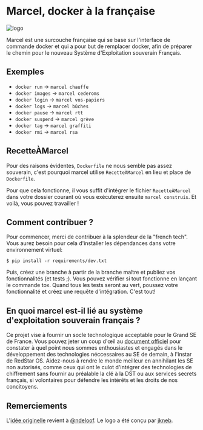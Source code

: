 # Marcel, docker à la française

![logo](https://brouberol.github.io/marcel/images/logo/marcel-logo.png)

Marcel est une surcouche française qui se base sur l'interface de commande docker et qui a pour but de remplacer docker, afin de préparer le chemin pour le nouveau Système d'Exploitation souverain Français.

## Exemples

* ``docker run`` → ``marcel chauffe``
* ``docker images`` → ``marcel cederoms``
* ``docker login`` → ``marcel vos-papiers``
* ``docker logs`` → ``marcel bûches``
* ``docker pause`` → ``marcel rtt``
* ``docker suspend`` → ``marcel grève``
* ``docker tag`` → ``marcel graffiti``
* ``docker rmi`` → ``marcel rsa``

## RecetteÀMarcel

Pour des raisons évidentes, ``Dockerfile`` ne nous semble pas assez souverain, c'est pourquoi marcel utilise ``RecetteÀMarcel`` en lieu et place de ``Dockerfile``.

Pour que cela fonctionne, il vous suffit d'intégrer le fichier ``RecetteÀMarcel`` dans votre dossier courant où vous exécuterez ensuite ``marcel construis``. Et voilà, vous pouvez travailler !

## Comment contribuer ?

Pour commencer, merci de contribuer à la splendeur de la "french tech". Vous aurez besoin pour cela d'installer les dépendances dans votre environnement virtuel:

```$ pip install -r requirements/dev.txt```

Puis, créez une branche à partir de la branche maître et publiez vos fonctionnalités (et tests ;). Vous pouvez vérifier si tout fonctionne en lançant le commande tox. Quand tous les tests seront au vert, poussez votre fonctionnalité et créez une requête d'intégration. C'est tout!

## En quoi marcel est-il lié au système d'exploitation souverain français ?

Ce projet vise à fournir un socle technologique acceptable pour le Grand SE de France. Vous pouvez jeter un coup d'œil au [document officiel](http://www.assemblee-nationale.fr/14/amendements/3318/CION_LOIS/CL129.asp) pour constater à quel point nous sommes enthousiastes et engagés dans le développement des technologies néccessaires au SE de demain, à l'instar de RedStar OS. Aidez-nous à rendre le monde meilleur en annihilant les SE non autorisés, comme ceux qui ont le culot d'intégrer des technologies de chiffrement sans fournir au préalable la clé à la DST ou aux services secrets français, si volontaires pour défendre les intérêts et les droits de nos concitoyens.

## Remerciements
L'[idée originelle](https://github.com/docker/docker/issues/19396) revient à [@ndeloof](https://github.com/ndeloof).
Le logo a été conçu par [jkneb](https://github.com/jkneb).
